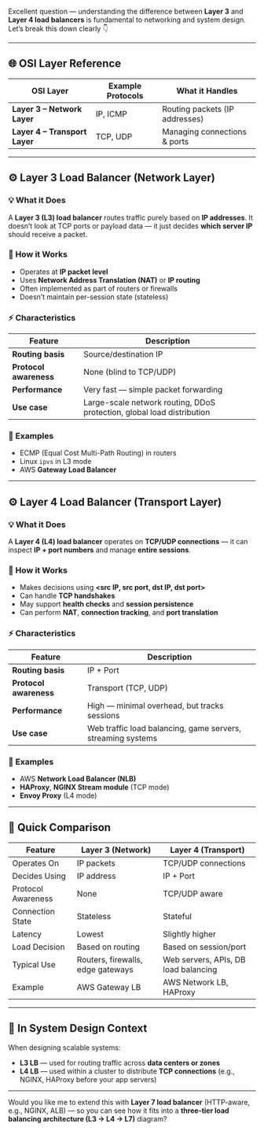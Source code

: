 Excellent question — understanding the difference between **Layer 3** and **Layer 4 load balancers** is fundamental to networking and system design.
Let’s break this down clearly 👇

---

## 🌐 OSI Layer Reference

| OSI Layer                     | Example Protocols | What it Handles                |
| ----------------------------- | ----------------- | ------------------------------ |
| **Layer 3 – Network Layer**   | IP, ICMP          | Routing packets (IP addresses) |
| **Layer 4 – Transport Layer** | TCP, UDP          | Managing connections & ports   |

---

## ⚙️ Layer 3 Load Balancer (Network Layer)

### 💡 What it Does

A **Layer 3 (L3) load balancer** routes traffic purely based on **IP addresses**.
It doesn’t look at TCP ports or payload data — it just decides **which server IP** should receive a packet.

### 🧠 How it Works

* Operates at **IP packet level**
* Uses **Network Address Translation (NAT)** or **IP routing**
* Often implemented as part of routers or firewalls
* Doesn’t maintain per-session state (stateless)

### ⚡ Characteristics

| Feature                | Description                                                            |
| ---------------------- | ---------------------------------------------------------------------- |
| **Routing basis**      | Source/destination IP                                                  |
| **Protocol awareness** | None (blind to TCP/UDP)                                                |
| **Performance**        | Very fast — simple packet forwarding                                   |
| **Use case**           | Large-scale network routing, DDoS protection, global load distribution |

### 🔧 Examples

* ECMP (Equal Cost Multi-Path Routing) in routers
* Linux `ipvs` in L3 mode
* AWS **Gateway Load Balancer**

---

## ⚙️ Layer 4 Load Balancer (Transport Layer)

### 💡 What it Does

A **Layer 4 (L4) load balancer** operates on **TCP/UDP connections** — it can inspect **IP + port numbers** and manage **entire sessions**.

### 🧠 How it Works

* Makes decisions using **<src IP, src port, dst IP, dst port>**
* Can handle **TCP handshakes**
* May support **health checks** and **session persistence**
* Can perform **NAT**, **connection tracking**, and **port translation**

### ⚡ Characteristics

| Feature                | Description                                                 |
| ---------------------- | ----------------------------------------------------------- |
| **Routing basis**      | IP + Port                                                   |
| **Protocol awareness** | Transport (TCP, UDP)                                        |
| **Performance**        | High — minimal overhead, but tracks sessions                |
| **Use case**           | Web traffic load balancing, game servers, streaming systems |

### 🔧 Examples

* AWS **Network Load Balancer (NLB)**
* **HAProxy**, **NGINX Stream module** (TCP mode)
* **Envoy Proxy** (L4 mode)

---

## 🧩 Quick Comparison

| Feature            | Layer 3 (Network)                 | Layer 4 (Transport)                  |
| ------------------ | --------------------------------- | ------------------------------------ |
| Operates On        | IP packets                        | TCP/UDP connections                  |
| Decides Using      | IP address                        | IP + Port                            |
| Protocol Awareness | None                              | TCP/UDP aware                        |
| Connection State   | Stateless                         | Stateful                             |
| Latency            | Lowest                            | Slightly higher                      |
| Load Decision      | Based on routing                  | Based on session/port                |
| Typical Use        | Routers, firewalls, edge gateways | Web servers, APIs, DB load balancing |
| Example            | AWS Gateway LB                    | AWS Network LB, HAProxy              |

---

## 🔭 In System Design Context

When designing scalable systems:

* **L3 LB** — used for routing traffic across **data centers or zones**
* **L4 LB** — used within a cluster to distribute **TCP connections** (e.g., NGINX, HAProxy before your app servers)

---

Would you like me to extend this with **Layer 7 load balancer** (HTTP-aware, e.g., NGINX, ALB) — so you can see how it fits into a **three-tier load balancing architecture (L3 → L4 → L7)** diagram?
